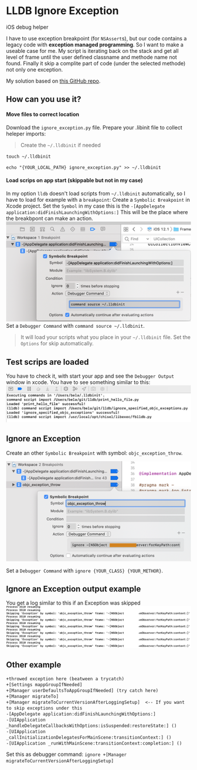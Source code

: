 # LLDB Ignore Exception

iOS debug helper

I have to use exception breakpoint (for `NSAssert`s), but our code contains a legacy code with **exception managed programming**. 
So I want to make a useable case for me.
My script is iterating back on the stack and get all level of frame until the user defined classname and methode name not found. Finally it skip a complite part of code (under the selected methode) not only one exception.

My solution based on [this GitHub repo](https://gist.github.com/chendo/6759305).

## How can you use it?

#### Move files to correct location

Download the `ignore_exception.py` file.
Prepare your .libinit file to collect heleper imports:
> Create the `~/.lldbinit` if needed
```
touch ~/.lldbinit
```
```
echo "{YOUR_LOCAL_PATH} ignore_exception.py" >> ~/.lldbinit
```

#### Load scrips on app start (skippable but not in my case)

In my option `lldb` doesn't load scripts from `~/.lldbinit` automatically, so I have to load for example with a `breakpoint`:
Create a `Symbolic Breakpoint` in Xcode project.
Set the `Symbol` in my case this is the `-[AppDelegate application:didFinishLaunchingWithOptions:]`
This will be the place where the breakbpont can make an action.
![1](Images/1.png)
Set a `Debugger Command` with `command source ~/.lldbinit`.
> It will load your scripts what you place in your `~/.lldbinit` file.
Set the `Options` for skip automatically.

## Test scrips are loaded
You have to check it, with start your app and see the `Debugger Output` window in xcode.
You have to see something similar to this:
![2](Images/2.png)

## Ignore an Exception
Create an other `Symbolic Breakpoint` with symbol: `objc_exception_throw`.

![3](Images/3.png)

Set a `Debugger Command` with `ignore {YOUR_CLASS} {YOUR_METHOR}`.

## Ignore an Exception output example 
You get a log similar to this if an Exception was skipped
![4](Images/4.png)


## Other example
```
+throwed exception here (beatween a trycatch)
+[Settings mappGroupIfNeeded]
+[Manager userDefaultsToAppGroupIfNeeded] (try catch here)
+[Manager migrateTo]
+[Manager migrateToCurrentVersionAfterLoggingSetup]  <-- If you want to skip exceptions under this
-[AppDelegate application:didFinishLaunchingWithOptions:]
-[UIApplication _handleDelegateCallbacksWithOptions:isSuspended:restoreState:] ()
-[UIApplication _callInitializationDelegatesForMainScene:transitionContext:] ()
-[UIApplication _runWithMainScene:transitionContext:completion:] ()
```
Set this as debugger command: `ignore +[Manager migrateToCurrentVersionAfterLoggingSetup]` 
